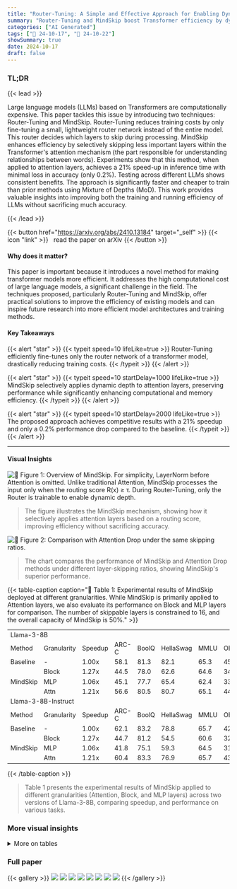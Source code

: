 ```yaml
---
title: "Router-Tuning: A Simple and Effective Approach for Enabling Dynamic-Depth in Transformers"
summary: "Router-Tuning and MindSkip boost Transformer efficiency by dynamically skipping less crucial layers, achieving a 21% speedup with minimal performance loss."
categories: ["AI Generated"]
tags: ["🔖 24-10-17", "🤗 24-10-22"]
showSummary: true
date: 2024-10-17
draft: false
---
```


### TL;DR


{{< lead >}}

Large language models (LLMs) based on Transformers are computationally expensive.  This paper tackles this issue by introducing two techniques: Router-Tuning and MindSkip. Router-Tuning reduces training costs by only fine-tuning a small, lightweight router network instead of the entire model.  This router decides which layers to skip during processing. MindSkip enhances efficiency by selectively skipping less important layers within the Transformer's attention mechanism (the part responsible for understanding relationships between words). Experiments show that this method, when applied to attention layers, achieves a 21% speed-up in inference time with minimal loss in accuracy (only 0.2%).  Testing across different LLMs shows consistent benefits. The approach is significantly faster and cheaper to train than prior methods using Mixture of Depths (MoD). This work provides valuable insights into improving both the training and running efficiency of LLMs without sacrificing much accuracy.

{{< /lead >}}


{{< button href="https://arxiv.org/abs/2410.13184" target="_self" >}}
{{< icon "link" >}} &nbsp; read the paper on arXiv
{{< /button >}}

#### Why does it matter?
This paper is important because it introduces a novel method for making transformer models more efficient.  It addresses the high computational cost of large language models, a significant challenge in the field. The techniques proposed, particularly Router-Tuning and MindSkip, offer practical solutions to improve the efficiency of existing models and can inspire future research into more efficient model architectures and training methods.
#### Key Takeaways

{{< alert "star" >}}
{{< typeit speed=10 lifeLike=true >}} Router-Tuning efficiently fine-tunes only the router network of a transformer model, drastically reducing training costs. {{< /typeit >}}
{{< /alert >}}

{{< alert "star" >}}
{{< typeit speed=10 startDelay=1000 lifeLike=true >}} MindSkip selectively applies dynamic depth to attention layers, preserving performance while significantly enhancing computational and memory efficiency. {{< /typeit >}}
{{< /alert >}}

{{< alert "star" >}}
{{< typeit speed=10 startDelay=2000 lifeLike=true >}} The proposed approach achieves competitive results with a 21% speedup and only a 0.2% performance drop compared to the baseline. {{< /typeit >}}
{{< /alert >}}

------
#### Visual Insights



![](figures/figures_2_0.png "🔼 Figure 1: Overview of MindSkip. For simplicity, LayerNorm before Attention is omitted. Unlike traditional Attention, MindSkip processes the input only when the routing score R(x) ≥ τ. During Router-Tuning, only the Router is trainable to enable dynamic depth.")

> The figure illustrates the MindSkip mechanism, showing how it selectively applies attention layers based on a routing score, improving efficiency without sacrificing accuracy.





![](charts/charts_4_0.png "🔼 Figure 2: Comparison with Attention Drop under the same skipping ratios.")

> The chart compares the performance of MindSkip and Attention Drop methods under different layer-skipping ratios, showing MindSkip's superior performance.





{{< table-caption caption="🔽 Table 1: Experimental results of MindSkip deployed at different granularities. While MindSkip is primarily applied to Attention layers, we also evaluate its performance on Block and MLP layers for comparison. The number of skippable layers is constrained to 16, and the overall capacity of MindSkip is 50%." >}}
<table id='1' style='font-size:14px'><tr><td colspan="12">Llama-3-8B</td></tr><tr><td>Method</td><td>Granularity</td><td>Speedup</td><td>ARC-C</td><td>BoolQ</td><td>HellaSwag</td><td>MMLU</td><td>OBQA</td><td>PIQA</td><td>RTE</td><td>WinoGrande</td><td>Avg.</td></tr><tr><td>Baseline</td><td>-</td><td>1.00x</td><td>58.1</td><td>81.3</td><td>82.1</td><td>65.3</td><td>45.0</td><td>80.5</td><td>67.2</td><td>77.7</td><td>69.7</td></tr><tr><td rowspan="3">MindSkip</td><td>Block</td><td>1.27x</td><td>44.5</td><td>78.0</td><td>62.6</td><td>64.6</td><td>34.2</td><td>70.3</td><td>65.3</td><td>71.2</td><td>61.3</td></tr><tr><td>MLP</td><td>1.06x</td><td>45.1</td><td>77.7</td><td>65.4</td><td>62.4</td><td>33.4</td><td>71.6</td><td>66.4</td><td>72.1</td><td>61.8</td></tr><tr><td>Attn</td><td>1.21x</td><td>56.6</td><td>80.5</td><td>80.7</td><td>65.1</td><td>44.6</td><td>80.5</td><td>69.7</td><td>77.7</td><td>69.4</td></tr><tr><td colspan="12">Llama-3-8B-Instruct</td></tr><tr><td>Method</td><td>Granularity</td><td>Speedup</td><td>ARC-C</td><td>BoolQ</td><td>HellaSwag</td><td>MMLU</td><td>OBQA</td><td>PIQA</td><td>RTE</td><td>WinoGrande</td><td>Avg.</td></tr><tr><td>Baseline</td><td>-</td><td>1.00x</td><td>62.1</td><td>83.2</td><td>78.8</td><td>65.7</td><td>42.8</td><td>78.7</td><td>67.5</td><td>75.9</td><td>69.3</td></tr><tr><td rowspan="3">MindSkip</td><td>Block</td><td>1.27x</td><td>44.7</td><td>81.2</td><td>54.5</td><td>60.6</td><td>32.4</td><td>64.6</td><td>67.1</td><td>64.8</td><td>58.7</td></tr><tr><td>MLP</td><td>1.06x</td><td>41.8</td><td>75.1</td><td>59.3</td><td>64.5</td><td>31.2</td><td>68.2</td><td>66.7</td><td>68.8</td><td>59.5</td></tr><tr><td>Attn</td><td>1.21x</td><td>60.4</td><td>83.3</td><td>76.9</td><td>65.7</td><td>43.0</td><td>78.2</td><td>68.2</td><td>76.9</td><td>69.1</td></tr></table>{{< /table-caption >}}

> Table 1 presents the experimental results of MindSkip applied to different granularities (Attention, Block, and MLP layers) across two versions of Llama-3-8B, comparing speedup, and performance on various tasks.



### More visual insights




<details>
<summary>More on tables
</summary>


{{< table-caption caption="🔽 Table 1: Experimental results of MindSkip deployed at different granularities. While MindSkip is primarily applied to Attention layers, we also evaluate its performance on Block and MLP layers for comparison. The number of skippable layers is constrained to 16, and the overall capacity of MindSkip is 50%." >}}
<table id='1' style='font-size:14px'><tr><td>Dataset</td><td>HellaSwag</td><td>MMLU</td><td>OBQA</td><td>WinoGrande</td><td>Avg.</td></tr><tr><td>Baseline</td><td>82.1</td><td>65.3</td><td>45.0</td><td>77.7</td><td>67.5</td></tr><tr><td>Alpaca</td><td>79.8</td><td>62.2</td><td>43.8</td><td>77.4</td><td>65.8</td></tr><tr><td>Evol-Instruct</td><td>80.4</td><td>64.0</td><td>44.4</td><td>77.6</td><td>66.6</td></tr><tr><td>ShareGPT</td><td>80.6</td><td>63.3</td><td>45.4</td><td>76.7</td><td>66.5</td></tr><tr><td>Llama-Pro</td><td>80.7</td><td>65.1</td><td>44.6</td><td>77.7</td><td>67.0</td></tr></table>{{< /table-caption >}}

> Table 1 shows the experimental results of applying MindSkip at different granularities (Block, MLP, and Attention layers) on Llama-3-8B and Llama-3-8B-Instruct models, comparing speedup and performance metrics.


{{< table-caption caption="🔽 Table 1: Experimental results of MindSkip deployed at different granularities. While MindSkip is primarily applied to Attention layers, we also evaluate its performance on Block and MLP layers for comparison. The number of skippable layers is constrained to 16, and the overall capacity of MindSkip is 50%." >}}
<table id='4' style='font-size:14px'><tr><td>Task</td><td>Number of few-shot</td><td>Metric</td></tr><tr><td>BoolQ</td><td>0</td><td>Accuracy</td></tr><tr><td>RTE</td><td>0</td><td>Accuracy</td></tr><tr><td>OBQA</td><td>0</td><td>Accuracy (Norm)</td></tr><tr><td>PIQA</td><td>0</td><td>Accuracy (Norm)</td></tr><tr><td>MMLU</td><td>5</td><td>Accuracy</td></tr><tr><td>WinoGrande</td><td>5</td><td>Accuracy</td></tr><tr><td>GSM8K</td><td>5</td><td>Exact Match</td></tr><tr><td>HellaSwag</td><td>10</td><td>Accuracy (Norm)</td></tr><tr><td>ARC-C</td><td>25</td><td>Accuracy (Norm)</td></tr></table>{{< /table-caption >}}

> Table 1 presents the experimental results of MindSkip applied to different layers (Attention, Block, MLP) of two Llama models, showing speedup and performance across various tasks.


</details>


### Full paper

{{< gallery >}}
<img src="paper_images/1.png" class="grid-w50 md:grid-w33 xl:grid-w25" />
<img src="paper_images/2.png" class="grid-w50 md:grid-w33 xl:grid-w25" />
<img src="paper_images/3.png" class="grid-w50 md:grid-w33 xl:grid-w25" />
<img src="paper_images/4.png" class="grid-w50 md:grid-w33 xl:grid-w25" />
<img src="paper_images/5.png" class="grid-w50 md:grid-w33 xl:grid-w25" />
<img src="paper_images/6.png" class="grid-w50 md:grid-w33 xl:grid-w25" />
<img src="paper_images/7.png" class="grid-w50 md:grid-w33 xl:grid-w25" />
<img src="paper_images/8.png" class="grid-w50 md:grid-w33 xl:grid-w25" />
{{< /gallery >}}